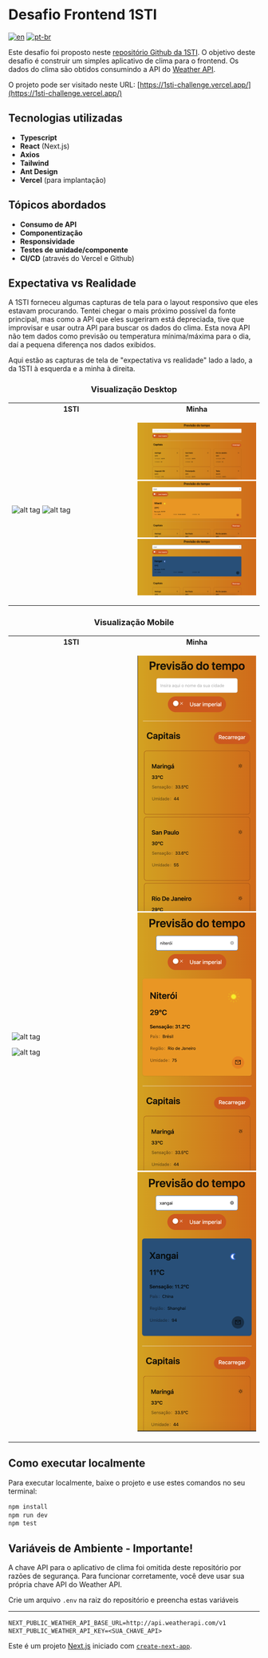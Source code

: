 # Desafio Frontend 1STI

[![en](https://img.shields.io/badge/lang-en-red.svg)](https://github.com/narcizo/1sti-challenge/blob/master/README.md)
[![pt-br](https://img.shields.io/badge/lang-pt--br-green.svg)](https://github.com/narcizo/1sti-challenge/blob/master/README.pt-br.md)

Este desafio foi proposto neste [repositório Github da 1STI](https://github.com/1STi/desafio-frontend/). O objetivo deste desafio é construir um simples aplicativo de clima para o frontend. Os dados do clima são obtidos consumindo a API do [Weather API](https://www.weatherapi.com/).

O projeto pode ser visitado neste URL: [https://1sti-challenge.vercel.app/](https://1sti-challenge.vercel.app/)

## Tecnologias utilizadas
* **Typescript**
* **React** (Next.js)
* **Axios**
* **Tailwind**
* **Ant Design**
* **Vercel** (para implantação)

## Tópicos abordados
* **Consumo de API**
* **Componentização**
* **Responsividade**
* **Testes de unidade/componente**
* **CI/CD** (através do Vercel e Github)

## Expectativa vs Realidade
A 1STI forneceu algumas capturas de tela para o layout responsivo que eles estavam procurando.
Tentei chegar o mais próximo possível da fonte principal, mas como a API que eles sugeriram está depreciada, tive que improvisar e usar outra API para buscar os dados do clima.
Esta nova API não tem dados como previsão ou temperatura mínima/máxima para o dia, daí a pequena diferença nos dados exibidos.

Aqui estão as capturas de tela de "expectativa vs realidade" lado a lado, a da 1STI à esquerda e a minha à direita.

<h3 style="text-align: center;">Visualização Desktop</h3>
<table style="width: 100%; table-layout:fixed;">
<tr>
<th> 1STI </th>
<th> Minha </th>
</tr>
<tr>
<td style="width:50%;">

![alt tag](https://s3-us-west-1.amazonaws.com/1sti/desafio-desktop1.png)
![alt tag](https://s3-us-west-1.amazonaws.com/1sti/desafio-desktop2.png)

</td>
<td style="width:50%;">

![Visualização Desktop](/imgs/desktop-view.png "Visualização Desktop")
![Visualização Desktop durante o dia](/imgs/desktop-view2.png "Visualização Desktop durante o dia")
![Visualização Desktop durante a noite](/imgs/desktop-view3.png "Visualização Desktop durante a noite")

</td>
</tr>
</table>

<h3 style="text-align: center;">Visualização Mobile</h3>
<table style="width: 100%; table-layout:fixed;">
<tr>
<th> 1STI </th>
<th> Minha </th>
</tr>
<tr>
<td style="width:50%;">

![alt tag](https://s3-us-west-1.amazonaws.com/1sti/desafio-mobile1.png)

![alt tag](https://s3-us-west-1.amazonaws.com/1sti/desafio-mobile2.png)

</td>
<td style="width:50%;">

![Visualização Mobile](/imgs/mobile-view.png "Visualização Mobile")
![Visualização Mobile durante o dia](/imgs/mobile-view2.png "Visualização Mobile durante o dia")
![Visualização Mobile durante a noite](/imgs/mobile-view3.png "Visualização Mobile durante a noite")

</td>
</tr>
</table>

## Como executar localmente
Para executar localmente, baixe o projeto e use estes comandos no seu terminal:

```bash
npm install
npm run dev
npm test
```

## Variáveis de Ambiente - Importante!
A chave API para o aplicativo de clima foi omitida deste repositório por razões de segurança. Para funcionar corretamente, você deve usar sua própria chave API do Weather API.

Crie um arquivo `.env` na raiz do repositório e preencha estas variáveis

---
```
NEXT_PUBLIC_WEATHER_API_BASE_URL=http://api.weatherapi.com/v1
NEXT_PUBLIC_WEATHER_API_KEY=<SUA_CHAVE_API>
```

Este é um projeto [Next.js](https://nextjs.org/) iniciado com [`create-next-app`](https://github.com/vercel/next.js/tree/canary/packages/create-next-app).